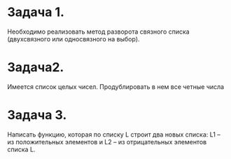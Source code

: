 # Задача 1.
Необходимо реализовать метод разворота связного списка (двухсвязного или односвязного на выбор).
# Задача2.
Имеется список целых чисел. Продублировать в нем все четные числа
# Задача 3.
Написать функцию, которая по списку L строит два новых списка: L1 – из положительных элементов и L2 – из отрицательных элементов списка L.
